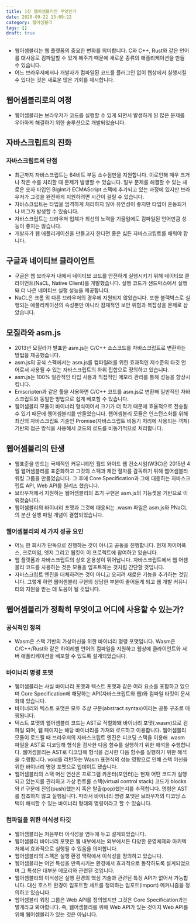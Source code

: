 ```yaml
---
title: 1장 웹어셈블리란 무엇인가
date: 2020-09-22 13:09:22
category: 웹어셈블리
tags: []
draft: true
---
```


- 웹어셈블리는 웹 플랫폼의 중요한 변화를 의미합니다. C와 C++, Rust와 같은 언어를 대사응로 컴파일할 수 있게 해주기 때문에 새로운 종류의 애플리케이션을 만들 수 있습니다.
- 어느 브라우저에서나 개발자가 컴파일된 코드를 플러그인 없이 웹상에서 실행시킬 수 있다는 것은 새로운 많은 기회를 제시합니다.

## 웹어셈블리로의 여정

- 웹어셈블리는 브라우저가 코드를 실행할 수 있게 되면서 발생하게 된 많은 문제를 우아하게 해결하기 위한 솔루션으로 개발되었습니다.

## 자바스크립트의 진화

### 자바스크립트의 단점

- 최근까지 자바스크립트는 64비트 부동 소수점만을 지원합니다. 이로인해 매우 크거나 작은 수를 처리할 때 문제가 발생할 수 있습니다. 일부 문제를 해결할 수 있는 새로운 숫자 타입인 BigInt가 ECMAScript 스펙에 추가되고 있는 과정에 있지만 브라우저가 그것을 완전하게 지원하려면 시간이 걸릴 수 있습니다.
- 자바스크립트는 타입을 엄격하게 처리하지 않아 유연성이 좋지만 타입이 혼동되거나 버그가 발생할 수 있습니다.
- 자바스크립트는 브라우저 업체가 최선의 노력을 기울임에도 컴파일된 언어만큼 성능이 좋지는 않습니다.
- 개발자가 웹 애플리케이션을 만들고자 한다면 좋은 싫든 자바스크립트를 배워야 합니다.

## 구글과 네이티브 클라이언트

- 구글은 웹 브라우저 내에서 네이티브 코드를 안전하게 실행시키기 위해 네이티브 클라이언트(NaCL, Native Client)를 개발했습니다. 실행 코드가 샌드박스에서 실행돼 더 나은 네이티브 실행 성능을 제공합니다.
- NaCL은 크롬 외 다른 브라우저의 경우에 지원되지 않았습니다. 또한 블랙박스로 실행되는 애플리케이션의 속성뿐만 아니라 잠재적인 보안 위험과 복잡성을 문제로 삼았습니다.

## 모질라와 asm.js

- 2013년 모질라가 발표한 asm.js는 C/C++ 소스코드를 자바스크립트로 변환하는 방법을 제공했습니다.
- asm.js의 공식 스펙에서는 asm.js를 컴파일러를 위한 효과적인 저수준의 타깃 언어로서 사용될 수 있는 자바스크립트의 하위 집합으로 정의하고 있습니다.
- asm.js는 100% 일관적인 타입 사용과 직접적인 메모리 관리를 통해 성능을 향상시킵니다.
- Emscripten과 같은 툴을 사용하면 C/C++ 코드를 asm.js로 변환해 일반적인 자바스크립트와 동일한 방법으로 쉽게 배포할 수 있습니다.
- 웸어셈블리 모듈이 바이너리 형식이어서 크기가 더 작기 때문에 효율적으로 전송될 수 있기 때문에 웸어셈블리를 만들었습니다. 웹어셈블리 모듈은 인스턴스화를 위해 최신의 자바스크립트 기술인 Promise(자바스크립트 비동기 처리에 사용되는 객체) 기반의 접근 방식을 사용해서 코드의 로드를 비동기적으로 처리합니다.

## 웹어셈블리의 탄생

- 웹표준을 만드는 국제적인 커뮤니티인 월드 와이드 웹 컨소시엄(W3C)은 2015년 4월 웹어셈블리를 표준화하고 그것의 스펙과 제안 절차를 감독하기 위해 웹어셈블리 워킹 그룹을 만들었습니다. 그 후에 Core Specification과 그에 대응하는 자바스크립트 API, Web API를 릴리즈 했습니다.
- 브라우저에서 지원하는 웹어셈블리의 초기 구현은 asm.js의 기능셋을 기반으로 이뤄졌습니다.
- 웹어셈블리의 바이너리 포맷과 그것에 대응되는 .wasm 파일은 asm.js와 PNaCL의 분산 실행 파일 개념이 결합되었습니다.

### 웹어셈블리의 세 가지 성공 요인

- 어느 한 회사가 단독으로 진행하는 것이 아니고 공동을 진행합니다. 현재 파이어폭스, 크로미엄, 엣지 그리고 웹킷이 이 프로젝트에 참여하고 있습니다.
- 웹 플랫폼과 자바스크립트의 상호 운용성이 뛰어납니다. 자바스크립트에서 웹 어셈블리 코드를 사용하는 것은 모듈을 임포트하는 것처럼 간단할 것입니다.
- 자바스크립트 엔진을 대체하려는 것이 아니고 오히려 새로운 기능을 추가하는 것입니다. 그렇게 하면 웹어셈블리 구현의 상당한 부분이 줄어들게 되고 웹 개발 커뮤니티의 지원을 받는 데 도움이 될 것입니다.

## 웹어셈블리가 정확히 무엇이고 어디에 사용할 수 있는가?

### 공식적인 정의

- Wasm은 스택 기반의 가상머신을 위한 바이너리 명령 포맷입니다. Wasm은 C/C++/Rust와 같은 하이레벨 언어의 컴파일을 지원하고 웹상에 클라이언트와 서버 애플리케이션을 배포할 수 있도록 설계되었습니다.

### 바이너리 명령 포맷

- 웹어셈블리는 사실 바이너리 포맷과 텍스트 포맷과 같은 여러 요소를 포함하고 있으며 Core Specification에 해당하는 API(자바스크립트와 웹)와 컴파일 타킷이 문서화돼 있습니다.
- 바이너리와 텍스트 포맷은 모두 추상 구문(abstract syntax)이라는 공통 구조로 매핑됩니다.
- 텍스트 포맷의 웹어셈블리 코드는 AST로 직렬화돼 바이너리 포맷(.wasm)으로 컴파일 되며, 웹 페이지는 해당 바이너리를 가져와 로드하고 이용합니다. 웹어셈블리 모듈이 로드될 때 브라우저의 자바스크립트 엔진은 디코딩 스택을 이용해 .wasm 파일을 AST로 디코딩해 형식을 검사한 다음 함수를 실행하기 위한 해석을 수행합니다. 웹어셈블리는 AST로 디코딩해 형식을 검사한 다음 함수를 실행하기 위한 해석을 수행합니다. void를 리턴하는 Wasm 표현식의 성능 영향으로 인해 스택 머신을 위한 바이너리 명령 포맷으로 업데이트 됐습니다.
- 웹어셈블리의 스택 머신 연산은 프로그램 카운터(포인터)는 현재 어떤 코드가 실행되고 있는지를 관리하고 가상 컨트롤 스택(virtual control stack) 코드가 blocks와 if 구문에 진입(push)했는지 혹은 탈출(pop)했는지를 추적합니다. 명령은 AST를 참조하지 않고 실행됩니다. 따라서 바이너리 명령 포맷은 브라우저의 디코딩 스택이 해석할 수 있는 바이너리 형태의 명령이라고 할 수 있습니다.

### 컴파일을 위한 이식성 타깃

- 웹어셈블리는 처음부터 이식성을 염두에 두고 설계되었습니다.
- 웹어셈블리 바이너리 포맷은 웹 내부에서는 외부에서든 다양한 운영체제와 아키텍처에서 효과적으로 실행될 수 있음을 의미합니다.
- 웹어셈블리의 스펙은 실행 환경 맥락에서 이식성을 정의하고 있습니다.
- 웹어셈블리는 어던 특성을 만족시키는 환경에서 효과적으로 동작하도록 설계되었으며 그 특성은 대부분 메모리와 관련된 것입니다.
- 웹어셈블리의 이식성은 실행 환경의 핵심 기술과 관련된 특정 API가 없어서 가능합니다. 대신 호스트 환경이 임포트할 세트를 정의하는 임포트(import) 메커니즘을 정의하고 있습니다.
- 웹어셈블리 워킹 그룹은 Web API를 정의했지만 그것은 Core Specification과는 별개라고 봐야합니다. 즉, 웹어셈블리를 위해 Web API가 있는 것이지 Web API를 위해 웹어셈블리가 있는 것은 아닙니다.

##
